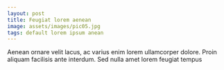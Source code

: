 ```yaml
---
layout: post
title: Feugiat lorem aenean
image: assets/images/pic05.jpg
tags: default lorem ipsum anean
---
```

Aenean ornare velit lacus, ac varius enim lorem ullamcorper dolore. Proin aliquam facilisis ante interdum. Sed nulla amet lorem feugiat tempus
<!--excerpt-->
